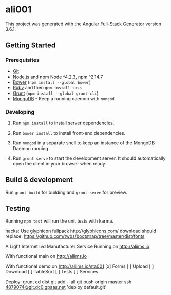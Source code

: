 # ali001

This project was generated with the [Angular Full-Stack Generator](https://github.com/DaftMonk/generator-angular-fullstack) version 3.6.1.

## Getting Started

### Prerequisites

- [Git](https://git-scm.com/)
- [Node.js and npm](nodejs.org) Node ^4.2.3, npm ^2.14.7
- [Bower](bower.io) (`npm install --global bower`)
- [Ruby](https://www.ruby-lang.org) and then `gem install sass`
- [Grunt](http://gruntjs.com/) (`npm install --global grunt-cli`)
- [MongoDB](https://www.mongodb.org/) - Keep a running daemon with `mongod`

### Developing

1. Run `npm install` to install server dependencies.

2. Run `bower install` to install front-end dependencies.

3. Run `mongod` in a separate shell to keep an instance of the MongoDB Daemon running

4. Run `grunt serve` to start the development server. It should automatically open the client in your browser when ready.

## Build & development

Run `grunt build` for building and `grunt serve` for preview.

## Testing

Running `npm test` will run the unit tests with karma.



hacks:
Use glyphicon fullpack 
http://glyphicons.com/ download should replace:
https://github.com/twbs/bootstrap/tree/master/dist/fonts


A Light Internet Ivd Manufacturer Service Running on http://aliims.io

With functional main on http://aliims.io

With functional demo on http://aliims.io/sta001 [x] Forms [ ] Upload [ ] Download [ ] TableSort [ ] Tests [ ] Services

Deploy: grunt cd dist git add --all git push origin master ssh 4879074@git.dc0.gpaas.net 'deploy default.git'
